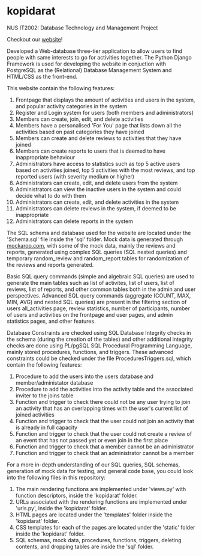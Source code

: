 # kopidarat

NUS IT2002: Database Technology and Management Project

Checkout our [website](https://kopidarat.herokuapp.com/)!

Developed a Web-database three-tier application to allow users to find people with same interests to go for activities together. The Python Django Framework is used for developing the website in conjuction with PostgreSQL as the (Relational) Database Management System and HTML/CSS as the front-end.

This website contain the following features:

1. Frontpage that displays the amount of activities and users in the system, and popular activity categories in the system
2. Register and Login system for users (both members and administrators)
3. Members can create, join, edit, and delete activities
4. Members have a personalised 'For You' page that lists down all the activities based on past categories they have joined
5. Members can create and delete reviews to activities that they have joined
6. Members can create reports to users that is deemed to have inappropriate behaviour
7. Administrators have access to statistics such as top 5 active users based on activities joined, top 5 activities with the most reviews, and top reported users (with severity medium or higher)
8. Administrators can create, edit, and delete users from the system
9. Administrators can view the inactive users in the system and could decide what to do with them
10. Administrators can create, edit, and delete activities in the system
11. Administrators can delete reviews in the system, if deemed to be inappropriate
12. Administrators can delete reports in the system

The SQL schema and database used for the website are located under the 'Schema.sql' file inside the 'sql' folder. Mock data is generated through [mockaroo.com](https://www.mockaroo.com/), with some of the mock data, mainly the reviews and reports, generated using complex SQL queries (SQL nested queries) and temporary random_review and random_report tables for randomization of the reviews and reports generated.

Basic SQL query commands (simple and algebraic SQL queries) are used to generate the main tables such as list of activites, list of users, list of reviews, list of reports, and other common tables both in the admin and user perspectives. Advanced SQL query commands (aggregate (COUNT, MAX, MIN, AVG) and nested SQL queries) are present in the filtering section of users all_activities page, review statistics, number of participants, number of users and activities on the frontpage and user pages, and admin statistics pages, and other features.

Database Constraints are checked using SQL Database Integrity checks in the schema (during the creation of the tables) and other additional integrity checks are done using PL/pgSQL SQL Procedural Programming Language, mainly stored procedures, functions, and triggers. These advanced constraints could be checked under the file ProceduresTriggers.sql, which contain the following features:

1. Procedure to add the users into the users database and member/administator database
2. Procedure to add the activities into the activity table and the associated inviter to the joins table
3. Function and trigger to check there could not be any user trying to join an activity that has an overlapping times with the user's current list of joined activities
4. Function and trigger to check that the user could not join an activity that is already in full capacity
5. Function and trigger to check that the user could not create a review of an event that has not passed yet or even join in the first place
6. Function and trigger to check that a member cannot be an administrator
7. Function and trigger to check that an administrator cannot be a member

For a more in-depth understanding of our SQL queries, SQL schemas, generation of mock data for testing, and general code base, you could look into the following files in this repository:

1. The main rendering functions are implemented under 'views.py' with function descriptors, inside the 'kopidarat' folder.
2. URLs associated with the rendering functions are implemented under 'urls.py', inside the 'kopidarat' folder.
3. HTML pages are located under the 'templates' folder inside the 'kopidarat' folder.
4. CSS templates for each of the pages are located under the 'static' folder inside the 'kopidarat' folder.
5. SQL schemas, mock data, procedures, functions, triggers, deleting contents, and dropping tables are inside the 'sql' folder.
